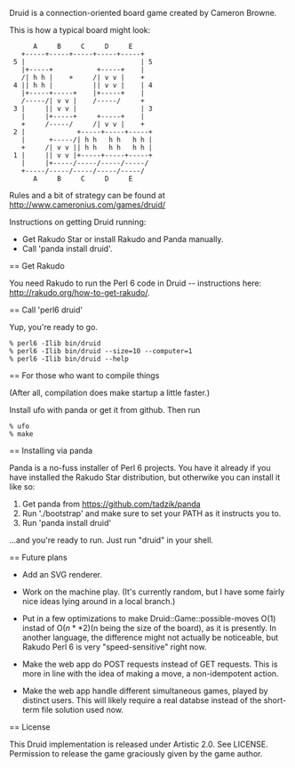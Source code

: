 Druid is a connection-oriented board game created by Cameron Browne.

This is how a typical board might look:

          A     B     C     D     E
       +-----+-----+-----+-----+-----+
     5 |                             | 5
       |+-----+           +-----+    |
       /| h h |    +     /| v v |    +
     4 || h h |          || v v |    | 4
       |+-----+-----+    |+-----+    |
       /-----/| v v |    /-----/     +
     3 |     || v v |                | 3
       |     |+-----+     +-----+    |
       +     /-----/     /| v v |    +
     2 |             +-----+-----+-----+
       |      +-----/| h h   h h   h h |
       +     /| v v || h h   h h   h h |
     1 |     || v v |+-----+-----+-----+
       |     |+-----/-----/-----/-----/
       +-----/-----/-----/-----/-----/
          A     B     C     D     E

Rules and a bit of strategy can be found at
http://www.cameronius.com/games/druid/

Instructions on getting Druid running:

* Get Rakudo Star or install Rakudo and Panda manually.
* Call 'panda install druid'.

== Get Rakudo

You need Rakudo to run the Perl 6 code in Druid -- instructions
here: <http://rakudo.org/how-to-get-rakudo/>.

== Call 'perl6 druid'

Yup, you're ready to go.

    % perl6 -Ilib bin/druid
    % perl6 -Ilib bin/druid --size=10 --computer=1
    % perl6 -Ilib bin/druid --help

== For those who want to compile things

(After all, compilation does make startup a little faster.)

Install ufo with panda or get it from github. Then run

    % ufo
    % make

== Installing via panda

Panda is a no-fuss installer of Perl 6 projects. You have it already if you
have installed the Rakudo Star distribution, but otherwike you can install
it like so:

1. Get panda from <https://github.com/tadzik/panda>
2. Run './bootstrap' and make sure to set your PATH as it instructs you to.
3. Run 'panda install druid'

...and you're ready to run. Just run "druid" in your shell.

== Future plans

* Add an SVG renderer.

* Work on the machine play. (It's currently random, but I have some fairly
  nice ideas lying around in a local branch.)

* Put in a few optimizations to make Druid::Game::possible-moves O(1)
  instad of O($n**2) ($n being the size of the board), as it is presently.
  In another language, the difference might not actually be noticeable, but
  Rakudo Perl 6 is very "speed-sensitive" right now.

* Make the web app do POST requests instead of GET requests. This is more in
  line with the idea of making a move, a non-idempotent action.

* Make the web app handle different simultaneous games, played by distinct
  users. This will likely require a real databse instead of the short-term
  file solution used now.

== License

This Druid implementation is released under Artistic 2.0. See LICENSE.
Permission to release the game graciously given by the game author.

